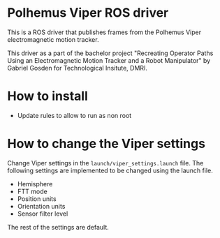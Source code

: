 # Polhemus Viper ROS driver
This is a ROS driver that publishes frames from the Polhemus Viper electromagnetic motion tracker.

This driver as a part of the bachelor project "Recreating Operator Paths Using an Electromagnetic Motion Tracker and a Robot Manipulator" by Gabriel Gosden for Technological Insitute, DMRI.


# How to install

- Update rules to allow to run as non root

# How to change the Viper settings
Change Viper settings in the `launch/viper_settings.launch` file. The following settings are implemented to be changed using the launch file. 
- Hemisphere
- FTT mode
- Position units
- Orientation units
- Sensor filter level

The rest of the settings are default.





